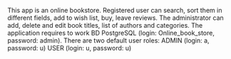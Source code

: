 This app is an online bookstore. 
Registered user can search, sort them in different fields, add to wish list, buy, leave reviews.
The administrator can add, delete and edit book titles, list of authors and categories.
The application requires to work 
BD PostgreSQL (login: Online_book_store, password: admin).
There are two default user roles:
ADMIN (login: a, password: u)
USER (login: u, password: u)
